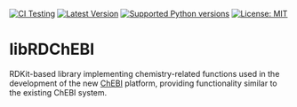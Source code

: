 [![CI Testing](https://github.com/chembl/cbl_migrator/workflows/CI/badge.svg)](https://github.com/chembl/cbl_migrator/actions?query=workflow%3ACI+branch%3Amain)
[![Latest Version](https://img.shields.io/pypi/v/cbl_migrator.svg)](https://pypi.python.org/pypi/cbl_migrator/)
[![Supported Python versions](https://img.shields.io/pypi/pyversions/cbl_migrator.svg)](https://pypi.python.org/pypi/cbl_migrator/)
[![License: MIT](https://img.shields.io/badge/License-MIT-yellow.svg)](https://opensource.org/licenses/MIT)

# libRDChEBI

RDKit-based library implementing chemistry-related functions used in the development of the new [ChEBI](https://wwwdev.ebi.ac.uk/chebi/alpha/) platform, providing functionality similar to the existing ChEBI system.
